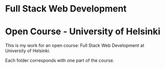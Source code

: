 # Full Stack Web Development
# Open Course - University of Helsinki
This is my work for an open course: Full Stack Web Development at University of Helsinki.

Each folder corresponds with one part of the course.
